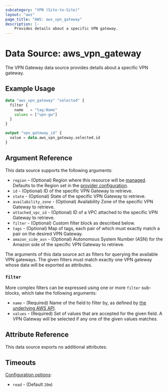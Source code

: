 ```yaml
---
subcategory: "VPN (Site-to-Site)"
layout: "aws"
page_title: "AWS: aws_vpn_gateway"
description: |-
    Provides details about a specific VPN gateway.
---
```


# Data Source: aws_vpn_gateway

The VPN Gateway data source provides details about
a specific VPN gateway.

## Example Usage

```terraform
data "aws_vpn_gateway" "selected" {
  filter {
    name   = "tag:Name"
    values = ["vpn-gw"]
  }
}

output "vpn_gateway_id" {
  value = data.aws_vpn_gateway.selected.id
}
```

## Argument Reference

This data source supports the following arguments:

* `region` – (Optional) Region where this resource will be [managed](https://docs.aws.amazon.com/general/latest/gr/rande.html#regional-endpoints). Defaults to the Region set in the [provider configuration](https://registry.terraform.io/providers/hashicorp/aws/latest/docs#aws-configuration-reference).
* `id` - (Optional) ID of the specific VPN Gateway to retrieve.
* `state` - (Optional) State of the specific VPN Gateway to retrieve.
* `availability_zone` - (Optional) Availability Zone of the specific VPN Gateway to retrieve.
* `attached_vpc_id` - (Optional) ID of a VPC attached to the specific VPN Gateway to retrieve.
* `filter` - (Optional) Custom filter block as described below.
* `tags` - (Optional) Map of tags, each pair of which must exactly match
  a pair on the desired VPN Gateway.
* `amazon_side_asn` - (Optional) Autonomous System Number (ASN) for the Amazon side of the specific VPN Gateway to retrieve.

The arguments of this data source act as filters for querying the available VPN gateways.
The given filters must match exactly one VPN gateway whose data will be exported as attributes.

### `filter`

More complex filters can be expressed using one or more `filter` sub-blocks, which take the following arguments:

* `name` - (Required) Name of the field to filter by, as defined by
  [the underlying AWS API](http://docs.aws.amazon.com/AWSEC2/latest/APIReference/API_DescribeVpnGateways.html).
* `values` - (Required) Set of values that are accepted for the given field.
  A VPN Gateway will be selected if any one of the given values matches.

## Attribute Reference

This data source exports no additional attributes.

## Timeouts

[Configuration options](https://developer.hashicorp.com/terraform/language/resources/syntax#operation-timeouts):

- `read` - (Default `20m`)
